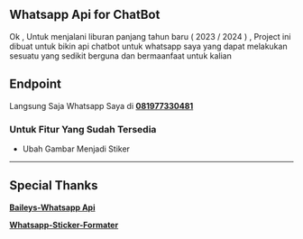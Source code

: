 ## Whatsapp Api for ChatBot

Ok , Untuk menjalani liburan panjang tahun baru ( 2023 / 2024 ) , Project ini dibuat untuk bikin api chatbot untuk whatsapp saya yang dapat melakukan sesuatu yang sedikit berguna dan bermaanfaat untuk kalian

## Endpoint

Langsung Saja Whatsapp Saya di **[081977330481](https://wa.me/+6281977330481)**

### Untuk Fitur Yang Sudah Tersedia

-   Ubah Gambar Menjadi Stiker

---

## Special Thanks

**[Baileys-Whatsapp Api](https://github.com/WhiskeySockets/Baileys)**

**[Whatsapp-Sticker-Formater](https://github.com/AlenVelocity/wa-sticker-formatter)**
